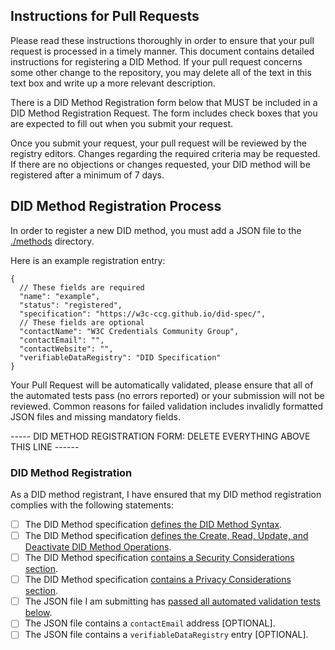 ## Instructions for Pull Requests

Please read these instructions thoroughly in order to ensure that your pull request is processed in a timely manner. This document contains detailed instructions for registering a DID Method. If your pull request concerns some other change to the repository, you may delete all of the text in this text box and write up a more relevant description.

There is a DID Method Registration form below that MUST be included in a DID Method Registration Request. The form includes check boxes that you are expected to fill out when you submit your request.

Once you submit your request, your pull request will be reviewed by the registry editors. Changes regarding the required criteria may be requested. If there are no objections or changes requested, your DID method will be registered after a minimum of 7 days.

## DID Method Registration Process

In order to register a new DID method, you must add a JSON file to the [./methods](./methods) directory.

Here is an example registration entry:

```jsonc
{
  // These fields are required
  "name": "example",
  "status": "registered",
  "specification": "https://w3c-ccg.github.io/did-spec/",
  // These fields are optional
  "contactName": "W3C Credentials Community Group",
  "contactEmail": "",
  "contactWebsite": "",
  "verifiableDataRegistry": "DID Specification"
}
```

Your Pull Request will be automatically validated, please ensure that all of the automated tests pass (no errors reported) or your submission will not be reviewed. Common reasons for failed validation includes invalidly formatted JSON files and missing mandatory fields.

----- DID METHOD REGISTRATION FORM: DELETE EVERYTHING ABOVE THIS LINE ------

### DID Method Registration

As a DID method registrant, I have ensured that my DID method registration complies with the following statements:

- [ ] The DID Method specification [defines the DID Method Syntax](https://w3c.github.io/did-core/#method-syntax).
- [ ] The DID Method specification [defines the Create, Read, Update, and Deactivate DID Method Operations](https://w3c.github.io/did-core/#method-operations).
- [ ] The DID Method specification [contains a Security Considerations section](https://w3c.github.io/did-core/#security-requirements).
- [ ] The DID Method specification [contains a Privacy Considerations section](https://w3c.github.io/did-core/#privacy-requirements).
- [ ] The JSON file I am submitting has [passed all automated validation tests below](#partial-pull-merging).
- [ ] The JSON file contains a `contactEmail` address [OPTIONAL].
- [ ] The JSON file contains a `verifiableDataRegistry` entry [OPTIONAL].
